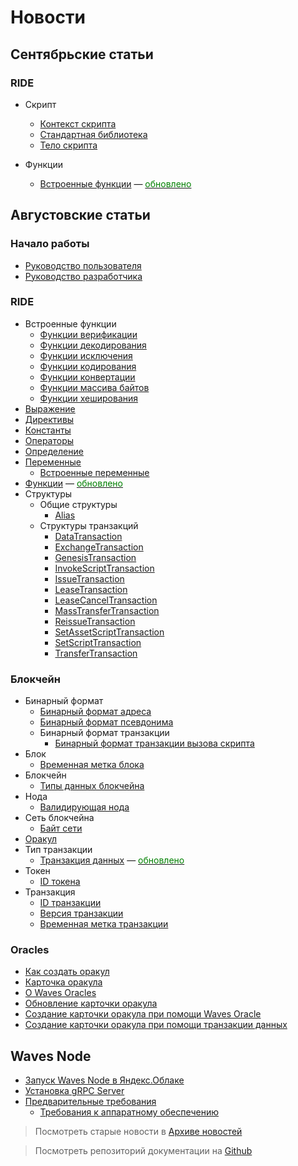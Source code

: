 # Новости

## Сентябрьские статьи

### RIDE

* Скрипт
  * [Контекст скрипта](ride/script/script-context.md)
  * [Стандартная библиотека](ride/script/standard-library.md)
  * [Тело скрипта](ride/script/script-body.md)

* Функции
  * [Встроенные функции](/ride/functions/built-in-functions.md) — [<span style="color:green">обновлено</span>](https://github.com/wavesplatform/waves-documentation/commit/b9c34cc7a7c0f540a2e41be8592233e1903da0d2#diff-b3344cfde38b2228710ac8c6a652a56d)

## Августовские статьи

### Начало работы

* [Руководство пользователя](getting-started/getting-started-for-users.md)
* [Руководство разработчика](getting-started/getting-started-for-developers.md)

### RIDE

* Встроенные функции
  * [Функции верификации](ride/functions/built-in-functions/verification-functions.md)
  * [Функции декодирования](ride/functions/built-in-functions/decoding-functions.md)
  * [Функции исключения](ride/functions/built-in-functions/exception-functions.md)
  * [Функции кодирования](ride/functions/built-in-functions/encoding-functions.md)
  * [Функции конвертации](ride/functions/built-in-functions/converting-functions.md)
  * [Функции массива байтов](ride/functions/built-in-functions/byte-array-functions.md)
  * [Функции хеширования](ride/functions/built-in-functions/hashing-functions.md)
* [Выражение](ride/base-concepts/expression.md)
* [Директивы](ride/script/directives.md)
* [Константы](ride/constants.md)
* [Операторы](ride/operators.md)
* [Определение](ride/base-concepts/definition.md)
* [Переменные](ride/variables.md)
  * [Встроенные переменные](ride/variables/built-in-variables.md)
* [Функции](ride/functions.md) — [<span style="color:green">обновлено</span>](https://github.com/wavesplatform/waves-documentation/pull/1465/files)
* Структуры
  * Общие структуры
    * [Alias](ride/structures/common-structures/alias.md)
  * Структуры транзакций
    * [DataTransaction](ride/structures/transaction-structures/data-transaction.md)
    * [ExchangeTransaction](ride/structures/transaction-structures/exchange-transaction.md)
    * [GenesisTransaction](ride/structures/transaction-structures/genesis-transaction.md)
    * [InvokeScriptTransaction](ride/structures/transaction-structures/invoke-script-transaction.md)
    * [IssueTransaction](ride/structures/transaction-structures/issue-transaction.md)
    * [LeaseTransaction](ride/structures/transaction-structures/lease-transaction.md)
    * [LeaseCancelTransaction](ride/structures/transaction-structures/lease-cancel-transaction.md)
    * [MassTransferTransaction](ride/structures/transaction-structures/mass-transfer-transaction.md)
    * [ReissueTransaction](ride/structures/transaction-structures/reissue-transaction.md)
    * [SetAssetScriptTransaction](ride/structures/transaction-structures/set-asset-script-transaction.md)
    * [SetScriptTransaction](ride/structures/transaction-structures/set-script-transaction.md)
    * [TransferTransaction](ride/structures/transaction-structures/transfer-transaction.md)

### Блокчейн

* Бинарный формат
  * [Бинарный формат адреса](blockchain/binary-format/address-binary-format.md)
  * [Бинарный формат псевдонима](blockchain/binary-format/alias-binary-format.md)
  * Бинарный формат транзакции
    * [Бинарный формат транзакции вызова скрипта](blockchain/binary-format/transaction-binary-format/invoke-script-transaction-binary-format.md)
* Блок
  * [Временная метка блока](blockchain/block/block-timestamp.md)
* Блокчейн
  * [Типы данных блокчейна](blockchain/blockchain/blockchain-data-types.md)
* Нода
  * [Валидирующая нода](blockchain/node/validating-node.md)
* Сеть блокчейна
  * [Байт сети](blockchain/blockchain-network/chain-id.md)
* [Оракул](blockchain/oracle.md)
* Тип транзакции
  * [Транзакция данных](blockchain/transaction-type/data-transaction.md) — [<span style="color:green">обновлено</span>](https://github.com/wavesplatform/waves-documentation/pull/1456/files)
* Токен  
  * [ID токена](blockchain/token/token-id.md)
* Транзакция
  * [ID транзакции](blockchain/transaction/transaction-id.md)
  * [Версия транзакции](blockchain/transaction/transaction-version.md)
  * [Временная метка транзакции](blockchain/transaction/transaction-timestamp.md)

### Oracles

* [Как создать оракул](waves-oracles/how-to-create-an-oracle.md)
* [Карточка оракула](waves-oracles/oracle-card.md)
* [О Waves Oracles](waves-oracles/about-waves-oracles.md)
* [Обновление карточки оракула](waves-oracles/updating-oracle-card.md)
* [Создание карточки оракула при помощи Waves Oracle](waves-oracles/create-an-oracle-card-with-waves-oracle.md)
* [Создание карточки оракула при помощи транзакции данных](waves-oracles/create-an-oracle-card-with-a-data-transaction.md)

## Waves Node

* [Запуск Waves Node в Яндекс.Облаке](waves-node/running-waves-node-in-yandex-cloud.md)
* [Установка gRPC Server](waves-node/extensions/grpc-server/grpc-server-installation.md)
* [Предварительные требования](waves-node/prerequisites.md)
  * [Требования к аппаратному обеспечению](waves-node/prerequisites/hardware-requirements.md)

> Посмотреть старые новости в [Aрхиве новостей](miscellaneous/news-archive.md)

> Посмотреть репозиторий документации на [Github](https://github.com/wavesplatform/waves-documentation)
